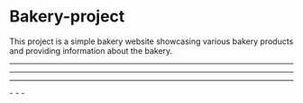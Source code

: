# Bakery-project
This project is a simple bakery website showcasing various bakery products and providing information about the bakery.
***
--------------------
<hr style="height:0.5px;border-width:0;color:black;background-color:black">
- - -
